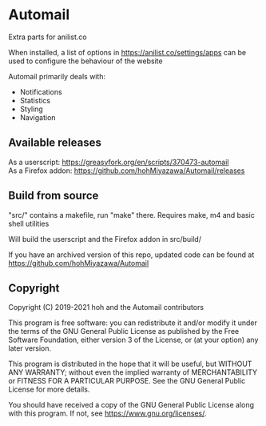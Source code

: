 # Automail
Extra parts for anilist.co

When installed, a list of options in https://anilist.co/settings/apps can be used to configure the behaviour of the website

Automail primarily deals with:
- Notifications
- Statistics
- Styling
- Navigation

## Available releases

As a userscript: https://greasyfork.org/en/scripts/370473-automail  
As a Firefox addon: https://github.com/hohMiyazawa/Automail/releases

## Build from source

"src/" contains a makefile, run "make" there.
Requires make, m4 and basic shell utilities

Will build the userscript and the Firefox addon in src/build/

If you have an archived version of this repo, updated code can be found at
https://github.com/hohMiyazawa/Automail

## Copyright

Copyright (C) 2019-2021 hoh and the Automail contributors

This program is free software: you can redistribute it and/or modify
it under the terms of the GNU General Public License as published by
the Free Software Foundation, either version 3 of the License, or
(at your option) any later version.

This program is distributed in the hope that it will be useful,
but WITHOUT ANY WARRANTY; without even the implied warranty of
MERCHANTABILITY or FITNESS FOR A PARTICULAR PURPOSE. See the
GNU General Public License for more details.

You should have received a copy of the GNU General Public License
along with this program. If not, see <https://www.gnu.org/licenses/>.
